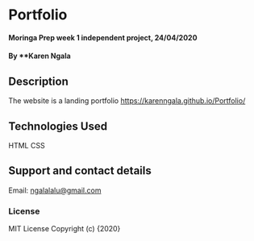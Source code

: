 # Portfolio
#### Moringa Prep week 1 independent project, 24/04/2020
#### By **Karen Ngala

## Description
The website is a landing portfolio 
https://karenngala.github.io/Portfolio/
## Technologies Used
HTML
CSS
## Support and contact details
Email: ngalalalu@gmail.com
### License
MIT License
Copyright (c) {2020}
  
